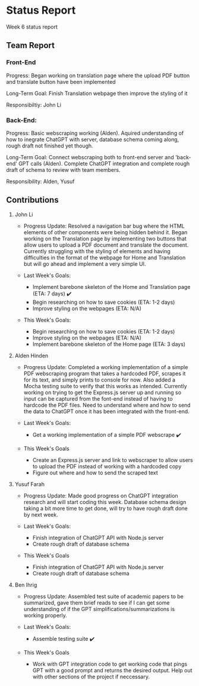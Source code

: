 # Status Report
Week 6 status report

## Team Report
### Front-End
Progress: Began working on translation page where the upload PDF button and translate button have been implemented

Long-Term Goal: Finish Translation webpage then improve the styling of it

Responsibiltiy: John Li

### Back-End:
Progress: Basic webscraping working (Alden). Aquired understanding of how to inegrate ChatGPT with server, database schema coming along, rough draft not finished yet though.

Long-Term Goal: Connect webscraping both to front-end server and 'back-end' GPT calls (Alden). Complete ChatGPT integration and complete rough draft of schema to review with team members.

Responsibility: Alden, Yusuf

## Contributions
1. John Li
    - Progress Update: Resolved a navigation bar bug where the HTML elements of other components were being hidden behind it. Began working on the Translation page by implementing two buttons that allow users to upload a PDF document and translate the document. Currently struggling with the styling of elements and having difficulties in the format of the webpage for Home and Translation but will go ahead and implement a very simple UI.

    - Last Week's Goals:
        - Implement barebone skeleton of the Home and Translation page (ETA: 7 days) ✔️
        - Begin researching on how to save cookies (ETA: 1-2 days)
        - Improve styling on the webpages (ETA: N/A)


    - This Week's Goals:
        - Begin researching on how to save cookies (ETA: 1-2 days)
        - Improve styling on the webpages (ETA: N/A)
        - Implement barebone skeleton of the Home page (ETA: 3 days)


2. Alden Hinden
    - Progress Update: Completed a working implementation of a simple PDF webscraping program that takes a hardcoded PDF, scrapes it for its text, and simply prints to console for now. Also added a Mocha testing suite to verify that this works as intended. Currently working on trying to get the Express.js server up and running so input can be captured from the font-end instead of having to hardcode the PDF files. Need to understand where and how to send the data to ChatGPT once it has been integrated with the front-end. 

    - Last Week's Goals:
        - Get a working implementation of a simple PDF webscrape ✔️

    - This Week's Goals
        - Create an Express.js server and link to webscraper to allow users to upload the PDF instead of working with a hardcoded copy
        - Figure out where and how to send the scraped text


3. Yusuf Farah
    - Progress Update: Made good progress on ChatGPT integration research and will start coding this week. Database schema design taking a bit more time to get done, will try to have rough draft done by next week.

    - Last Week's Goals:
        - Finish integration of ChatGPT API with Node.js server
        - Create rough draft of database schema

    - This Week's Goals
        - Finish integration of ChatGPT API with Node.js server
        - Create rough draft of database schema



4. Ben Ihrig
    - Progress Update: Assembled test suite of academic papers to be summarized, gave them brief reads to see if I can get some understanding of if the GPT simplifications/summarizations is working properly. 

    - Last Week's Goals:
        - Assemble testing suite ✔️

    - This Week's Goals
        - Work with GPT integration code to get working code that pings GPT with a good prompt and returns the desired output. Help out with other sections of the project if neccessary.